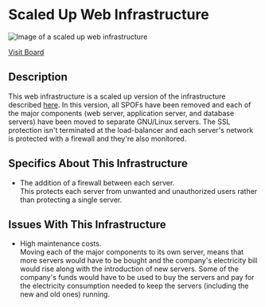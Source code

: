 # Scaled Up Web Infrastructure

![Image of a scaled up web infrastructure](https://imgur.com/oBULAqt)

[Visit Board](https://miro.com/app/board/uXjVN0PSWRk=/?share_link_id=483641209738)

## Description

This web infrastructure is a scaled up version of the infrastructure described [here](2-secured_and_monitored_web_infrastructure.md). In this version, all SPOFs have been removed and each of the major components (web server, application server, and database servers) have been moved to separate GNU/Linux servers. The SSL protection isn't terminated at the load-balancer and each server's network is protected with a firewall and they're also monitored.

## Specifics About This Infrastructure

+ The addition of a firewall between each server.<br/>This protects each server from unwanted and unauthorized users rather than protecting a single server.

## Issues With This Infrastructure

+ High maintenance costs.<br/>Moving each of the major components to its own server, means that more servers would have to be bought and the company's electricity bill would rise along with the introduction of new servers. Some of the company's funds would have to be used to buy the servers and pay for the electricity consumption needed to keep the servers (including the new and old ones) running.
